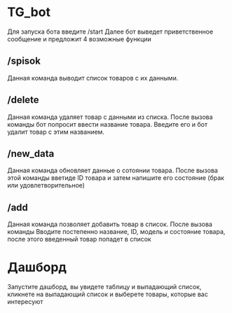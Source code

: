 # TG_bot
Для запуска бота введите /start
Далее бот выведет приветственное сообщение и предложит 4 возможные функции
## /spisok
Данная команда выводит список товаров с их данными.
## /delete
Данная команда удаляет товар с данными из списка. После вызова команды бот попросит ввести название товара. Введите его и бот удалит товар с этим названием.
## /new_data
Данная команда обновляет данные о сотоянии товара. После вызова этой команды вветиде ID товара и затем напишите его состояние (брак или удовлетворительное)
## /add
Данная команда позволяет добавить товар в список. После вызова команды Вводите постепенно название, ID, модель и состояние товара, после этого введенный товар попадет в список
# Дашборд
Запустите дашборд, вы увидете таблицу и выпадающий список, кликнете на выпадающий список и выберете товары, которые вас интересуют

